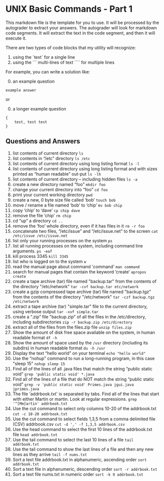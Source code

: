 # UNIX Basic Commands - Part 1
This markdown file is the template for you to use.  It will be processed by the
autograder to extract your answers.  The autograder will look for markdown code segments.
It will extract the text in the code segment, and then it will execute it.

There are two types of code blocks that my utility will recognize:
1. using the \`text\` for a single line
2. using the \`\`\` multi-lines of text \`\`\`` for multiple lines


For example, you can write a solution like:

0. an example question 

`example answer`

or 

0. a longer example question
```
{
    test, test test
}
```

## Questions and Answers

1.	list contents of current directory
`ls`
2.	list contents in “/etc” directory
`ls /etc`
3.	list contents of current directory using long listing format
`ls -l`
4.	list contents of current directory using long listing format and with sizes printed as “human readable” out-put
`ls -lh`
5.	list contents of current directory – including hidden files 
`ls -a`
6.	create a new directory named “foo”
`mkdir foo`
7.	change your current directory into “foo”
`cd foo`
8.	print your current working directory
`pwd`
9.	create a new, 0 byte size file called ‘bob’
`touch bob`
10.	move / rename a file named ‘bob’ to ‘chip’
`mv bob chip`
11.	copy  ‘chip’ to ‘dave’
`cp chip dave`
12.	remove the file ‘chip’
`rm chip`
13.	cd “up” a directory
`cd ..`
14.	remove the ‘foo’ whole directory, even if it has files in it
`rm -r foo`
15.	concatenate two files, “/etc/issue” and “/etc/issue.net” to the screen
`cat /etc/issue /etc/issue.net`
16.	list only your running processes on the system
`ps`
17.	list all running processes on the system, including command line arguments.
`ps -eaf`
18.	kill process 3345
`kill 3345`
19.	list who is logged on to the system
`w`
20.	read the manual page about command 'command'
`man command`
21.	search for manual pages that contain the keyword ‘create’
`apropos create`
22.	create a tape archive (tar) file named "backup.tar" from the contents of the directory "/etc/network"
`tar -cvf backup.tar etc/network`
23.	create a gzip compressed tape archive (tar) file named "backup.tgz" from the contents of the directory "/etc/network"
`tar -czf backup.tgz /etc/network`
24.	extract a tape archive (tar) "simple.tar" file to the current directory, using verbose output
`tar -xvf simple.tar`
25.	create a “.zip” file "backup.zip" of all the files in the /etc/directory, including subdirectories
`zip -r backup.zip /etc/directory`
26.	extract all of the files from the files.zip file
`unzip files.zip`
27.	Show the amount of disk free space available on the system, in human readable format
`df -h`
28.	Show the amount of space used by the `/usr` directory (including its subdirs) in human readable format
`du -h /usr`
29.	Display the text “hello world” on your terminal
`echo "hello world"`
30.	Use the “nohup” command to run a long-running program, in this case "sleep 15"
`nohup sleep 15`
31.	Find all of the lines of all .java files that match the string “public static void”
`grep 'public static void' *.java`
32.	Find all of the lines of a file that do NOT match the string “public static void”
`grep -v 'public static void' Primes.java jgui.java jprimes.java`
33.	The file 'addrbook.txt' is separated by tabs.  Find all of the lines that start with either Martin or martin.  Look at regular expressions.
`grep '^[Mm]artin' addrbook.txt`
34.	Use the cut command to select only columns 10-20 of the addrbook.txt
`cut -c 10-20 addrbook.txt`
35.	Use the cut command to select fields 1,3,5 from a comma delimited file (CSV) addrbook.csv
`cut -d ',' -f 1,3,5 addrbook.csv`
36.	Use the head command to select the first 10 lines of the addrbook.txt file
`head addrbook.txt`
37.	Use the tail command to select the last 10 lines of a file
`tail addrbook.txt`
38.	Use the tail command to show the last lines of a file and then any new lines as they arrive
`tail -f nums.txt` 
39.	Sort a text file addrbook.txt in alphanumeric, ascending order
`sort addrbook.txt`
40.	Sort a text file in alphanumeric, descending order
`sort -r addrbook.txt`
41.	Sort a text file nums.txt in numeric order
`sort -k 9 addrbook.txt`
